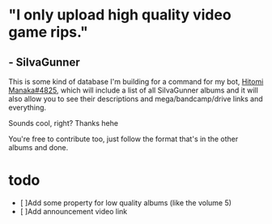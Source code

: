 # "I only upload high quality video game rips."
## - SiIvaGunner

This is some kind of database I'm building for a command for my bot, [Hitomi Manaka#4825](https://discordapp.com/oauth2/authorize?client_id=431495393520386068&scope=bot&permissions=8), which will include a list of all SiIvaGunner albums and it will also allow you to see their descriptions and mega/bandcamp/drive links and everything.

Sounds cool, right? Thanks hehe

You're free to contribute too, just follow the format that's in the other albums and done.

# todo
- [ ]Add some property for low quality albums (like the volume 5)
- [ ]Add announcement video link
